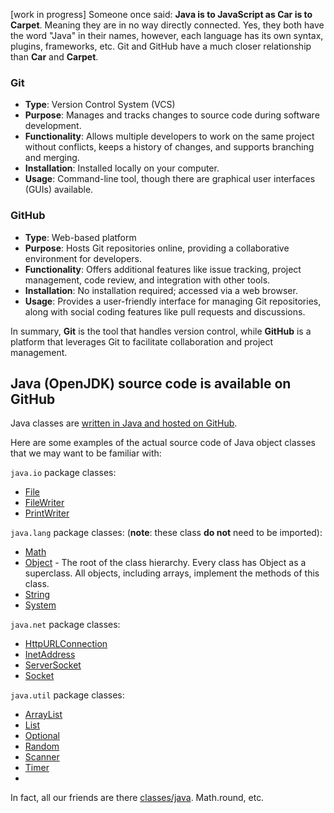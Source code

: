 [work in progress]
Someone once said: **Java is to JavaScript as Car is to Carpet**. Meaning they are in no way directly connected. Yes, they both have the word "Java" in their names, however, each language has its own syntax, plugins, frameworks, etc. Git and GitHub have a much closer relationship than **Car** and **Carpet**.
### Git
- **Type**: Version Control System (VCS)
- **Purpose**: Manages and tracks changes to source code during software development.
- **Functionality**: Allows multiple developers to work on the same project without conflicts, keeps a history of changes, and supports branching and merging.
- **Installation**: Installed locally on your computer.
- **Usage**: Command-line tool, though there are graphical user interfaces (GUIs) available.

### GitHub
- **Type**: Web-based platform
- **Purpose**: Hosts Git repositories online, providing a collaborative environment for developers.
- **Functionality**: Offers additional features like issue tracking, project management, code review, and integration with other tools.
- **Installation**: No installation required; accessed via a web browser.
- **Usage**: Provides a user-friendly interface for managing Git repositories, along with social coding features like pull requests and discussions.

In summary, **Git** is the tool that handles version control, while **GitHub** is a platform that leverages Git to facilitate collaboration and project management.

## Java (OpenJDK) source code is available on GitHub
Java classes are [written in Java and hosted on GitHub](https://github.com/openjdk/jdk/tree/master/src/java.base/share/classes/java).

Here are some examples of the actual source code of Java object classes that we may want to be familiar with: 

`java.io` package classes:
- [File](https://github.com/openjdk/jdk/blob/master/src/java.base/share/classes/java/io/File.java)
- [FileWriter](https://github.com/openjdk/jdk/blob/master/src/java.base/share/classes/java/io/FileWriter.java)
- [PrintWriter](https://github.com/openjdk/jdk/blob/master/src/java.base/share/classes/java/io/PrintWriter.java)

`java.lang` package classes:
(**note**: these class **do not** need to be imported):
- [Math](https://github.com/openjdk/jdk/blob/master/src/java.base/share/classes/java/lang/Math.java)
- [Object](https://github.com/openjdk/jdk/blob/master/src/java.base/share/classes/java/lang/Object.java) - The root of the class hierarchy. Every class has Object as a superclass. All objects, including arrays, implement the methods of this class.
- [String](https://github.com/openjdk/jdk/blob/master/src/java.base/share/classes/java/lang/String.java)
- [System](https://github.com/openjdk/jdk/blob/master/src/java.base/share/classes/java/lang/System.java) 

`java.net` package classes:
- [HttpURLConnection](https://github.com/openjdk/jdk/blob/master/src/java.base/share/classes/java/net/HttpURLConnection.java)
- [InetAddress](https://github.com/openjdk/jdk/blob/master/src/java.base/share/classes/java/net/InetAddress.java)
- [ServerSocket](https://github.com/openjdk/jdk/blob/master/src/java.base/share/classes/java/net/ServerSocket.java)
- [Socket](https://github.com/openjdk/jdk/blob/master/src/java.base/share/classes/java/net/Socket.java)

`java.util` package classes:
- [ArrayList](https://github.com/openjdk/jdk/blob/master/src/java.base/share/classes/java/util/ArrayList.java)
- [List](https://github.com/openjdk/jdk/blob/master/src/java.base/share/classes/java/util/List.java)
- [Optional](https://github.com/openjdk/jdk/blob/master/src/java.base/share/classes/java/util/Optional.java)
- [Random](https://github.com/openjdk/jdk/blob/master/src/java.base/share/classes/java/util/Random.java)
- [Scanner](https://github.com/openjdk/jdk/blob/master/src/java.base/share/classes/java/util/Scanner.java)
- [Timer](https://github.com/openjdk/jdk/blob/master/src/java.base/share/classes/java/util/Timer.java)
- 
In fact, all our friends are there [classes/java]().  Math.round, etc.